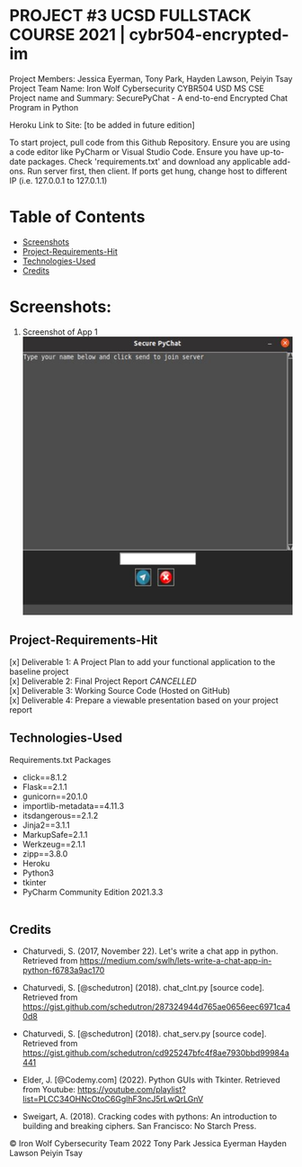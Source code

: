 # PROJECT #3 UCSD FULLSTACK COURSE 2021 | cybr504-encrypted-im

Project Members: Jessica Eyerman, Tony Park, Hayden Lawson, Peiyin Tsay <br>
Project Team Name: Iron Wolf Cybersecurity CYBR504 USD MS CSE <br>
Project name and Summary: SecurePyChat - A end-to-end Encrypted Chat Program in Python <br>

Heroku Link to Site: [to be added in future edition]

To start project, pull code from this Github Repository. Ensure you are using a code editor like PyCharm or Visual Studio Code. Ensure you have up-to-date packages. Check 'requirements.txt' and download any applicable add-ons. Run server first, then client. If ports get hung, change host to different IP (i.e. 127.0.0.1 to 127.0.1.1)

# Table of Contents

- [Screenshots](#screenshots)
- [Project-Requirements-Hit](#Project-Requirements-Hit)
- [Technologies-Used](#Technologies-Used)
- [Credits](#Credits)

# Screenshots:

1. Screenshot of App 1
   <br>
   ![Screenshot 1](./public/images/screenshot1.jpg)

## Project-Requirements-Hit

[x] Deliverable 1: A Project Plan to add your functional application to the baseline project <br>
[x] Deliverable 2: Final Project Report _CANCELLED_ <br>
[x] Deliverable 3: Working Source Code (Hosted on GitHub) <br>
[x] Deliverable 4: Prepare a viewable presentation based on your project report <br>

## Technologies-Used

Requirements.txt Packages

- click==8.1.2 <br>
- Flask==2.1.1 <br>
- gunicorn==20.1.0 <br>
- importlib-metadata==4.11.3 <br>
- itsdangerous==2.1.2 <br>
- Jinja2==3.1.1 <br>
- MarkupSafe=2.1.1 <br>
- Werkzeug==2.1.1 <br>
- zipp==3.8.0 <br>
- Heroku <br>
- Python3 <br>
- tkinter
- PyCharm Community Edition 2021.3.3
  <br> <br>

## Credits

- Chaturvedi, S. (2017, November 22). Let's write a chat app in python. Retrieved from https://medium.com/swlh/lets-write-a-chat-app-in-python-f6783a9ac170

- Chaturvedi, S. [@schedutron] (2018). chat_clnt.py [source code]. Retrieved from https://gist.github.com/schedutron/287324944d765ae0656eec6971ca40d8

- Chaturvedi, S. [@schedutron] (2018). chat_serv.py [source code]. Retrieved from https://gist.github.com/schedutron/cd925247bfc4f8ae7930bbd99984a441

- Elder, J. [@Codemy.com] (2022). Python GUIs with Tkinter. Retrieved from Youtube: https://youtube.com/playlist?list=PLCC34OHNcOtoC6GglhF3ncJ5rLwQrLGnV

- Sweigart, A. (2018). Cracking codes with pythons: An introduction to building and breaking ciphers. San Francisco: No Starch Press.

© Iron Wolf Cybersecurity Team 2022
Tony Park Jessica Eyerman Hayden Lawson Peiyin Tsay
